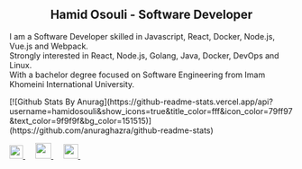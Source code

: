 <div align="center">
  <h2>Hamid Osouli  -  Software Developer</h2>
</div>

<p>
I am a Software Developer skilled in Javascript, React, Docker, Node.js, Vue.js and Webpack.<br/>
Strongly interested in React, Node.js, Golang, Java, Docker, DevOps and Linux.<br/>With a bachelor degree focused on Software Engineering from Imam Khomeini International University. 
  </p>
<p>
[![Github Stats By Anurag](https://github-readme-stats.vercel.app/api?username=hamidosouli&show_icons=true&title_color=fff&icon_color=79ff97&text_color=9f9f9f&bg_color=151515)](https://github.com/anuraghazra/github-readme-stats)

  </p>
<p>
  <a href="https://dev.to/hamidosouli">
    <img src="https://camo.githubusercontent.com/6bc5e62e0bf5e21ab8054b731540529bbc8e01b3/68747470733a2f2f6432666c746978307632653073622e636c6f756466726f6e742e6e65742f6465762d62616467652e737667" width="24px"/>
  </a>
  &emsp;
  <a href="https://hamidosouli.github.io">
    <img src="https://img.icons8.com/material/256/000000/globe--v1.png" width="28px"/>
  </a>
  &emsp;
  <a href="https://www.linkedin.com/in/hamidosouli/">
    <img src="https://img.icons8.com/ios-filled/256/000000/linkedin.svg" width="26px"/>
  </a>
  &emsp;
</p>
